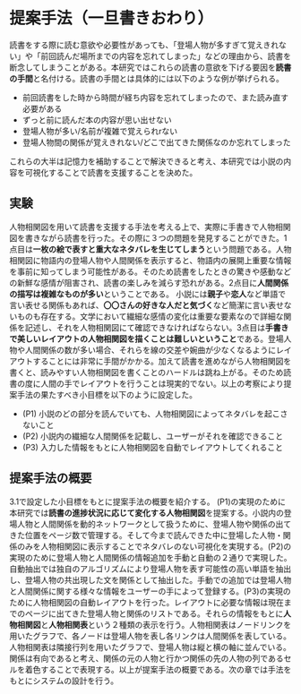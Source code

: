 # 提案手法（一旦書きおわり）
<!--ユースケースを書いた方がいいのか？人物相関図に着想をえたヒントがない？-->
読書をする際に読む意欲や必要性があっても、「登場人物が多すぎて覚えきれない」や「前回読んだ場所までの内容を忘れてしまった」などの理由から、読書を断念してしまうことがある。本研究ではこれらの読書の意欲を下げる要因を**読書の手間**と名付ける。読書の手間とは具体的には以下のような例が挙げられる。

* 前回読書をした時から時間が経ち内容を忘れてしまったので、また読み直す必要がある
* ずっと前に読んだ本の内容が思い出せない
* 登場人物が多い/名前が複雑で覚えられrない
* 登場人物間の関係が覚えきれない/どこで出てきた関係なのか忘れてしまった

これらの大半は記憶力を補助することで解決できると考え、本研究では小説の内容を可視化することで読書を支援することを決めた。

## 実験
人物相関図を用いて読書を支援する手法を考える上で、実際に手書きで人物相関図を書きながら読書を行った。<!--ここに図を入れる-->その際に３つの問題を発見することができた。1点目は**一枚の絵で表すと重大なネタバレを生じてしまう**という問題である。人物相関図に物語内の登場人物や人間関係を表示すると、物語内の展開上重要な情報を事前に知ってしまう可能性がある。そのため読書をしたときの驚きや感動などの新鮮な感情が阻害され、読書の楽しみを減らす恐れがある。2点目に**人間関係の描写は複雑なものが多い**ということである。 小説には**親子**や**恋人**など単語で言い表せる関係もあれば、**〇〇さんの好きな人だと気づく**など簡潔に言い表せないものも存在する。文学において繊細な感情の変化は重要な要素なので詳細な関係を記述し、それを人物相関図にて確認できなければならない。3点目は**手書きで美しいレイアウトの人物相関図を描くことは難しいということ**である。登場人物や人間関係の数が多い場合、それらを線の交差や婉曲が少なくなるようにレイアウトすることには非常に手間がかかる。加えて読書を進めながら人物相関図を書くと、読みやすい人物相関図を書くことのハードルは跳ね上がる。そのため読書の度に人間の手でレイアウトを行うことは現実的でない。以上の考察により提案手法の果たすべき小目標を以下のように設定した。

* (P1) 小説のどの部分を読んでいても、人物相関図によってネタバレを起こさないこと
* (P2) 小説内の繊細な人間関係を記載し、ユーザーがそれを確認できること
* (P3) 入力した情報をもとに人物相関図を自動でレイアウトしてくれること

## 提案手法の概要
3.1で設定した小目標をもとに提案手法の概要を紹介する。
(P1)の実現のために本研究では**読書の進捗状況に応じて変化する人物相関図**を提案する。小説内の登場人物と人間関係を動的ネットワークとして扱うために、登場人物や関係の出てきた位置をページ数で管理する。そして今まで読んできた中に登場した人物・関係のみを人物相関図に表示することでネタバレのない可視化を実現する。(P2)の実現のために登場人物と人間関係の情報追加を手動と自動の２通りで実現した。自動抽出では独自のアルゴリズムにより登場人物を表す可能性の高い単語を抽出し、登場人物の共出現した文を関係として抽出した。手動での追加では登場人物と人間関係に関する様々な情報をユーザーの手によって登録する。(P3)の実現のために人物相関図の自動レイアウトを行った。レイアウトに必要な情報は現在までのページに出てきた登場人物と関係のリストである。それらの情報をもとに**人物相関図**と**人物相関表**という２種類の表示を行う。人物相関表はノードリンクを用いたグラフで、各ノードは登場人物を表し各リンクは人間関係を表している。人物相関表は隣接行列を用いたグラフで、登場人物は縦と横の軸に並んでいる。関係は有向であると考え、関係の元の人物と行かつ関係の先の人物の列であるセルを着色することで表現する。以上が提案手法の概要である。次の章では手法をもとにシステムの設計を行う。




